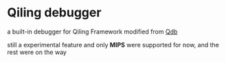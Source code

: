 # Qiling debugger

a built-in debugger for Qiling Framework modified from [Qdb](https://github.com/ucgJhe/Qdb)

still a experimental feature and only **MIPS** were supported for now, and the rest were on the way
